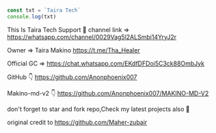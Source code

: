 ``` js

const txt = `Taira Tech`
console.log(txt)
```


This Is Taira Tech Support 🦄 
channel link  =>
https://whatsapp.com/channel/0029Vag5l2ALSmbi14YryJ2r

Owner => Taira Makino
 https://t.me/Tha_Healer 

Official GC => https://chat.whatsapp.com/EKdfDFDoi5C3ck88OmbJyk

GitHub 👇
https://github.com/Anonphoenix007

Makino-md-v2 👇
https://github.com/Anonphoenix007/MAKINO-MD-V2

don't forget to star and fork repo,Check my latest projects also 🤗


original credit to https://github.com/Maher-zubair
